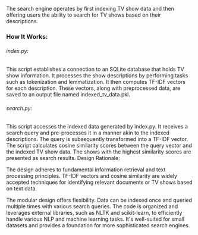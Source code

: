 The search engine operates by first indexing TV show data and then offering users the ability to search for TV shows based on their descriptions.

### How It Works:

###### index.py: 
This script establishes a connection to an SQLite database that holds TV show information. It processes the show descriptions by performing tasks such as tokenization and lemmatization. It then computes TF-IDF vectors for each description. These vectors, along with preprocessed data, are saved to an output file named indexed_tv_data.pkl.

###### search.py: 
This script accesses the indexed data generated by index.py. It receives a search query and pre-processes it in a manner akin to the indexed descriptions. The query is subsequently transformed into a TF-IDF vector. The script calculates cosine similarity scores between the query vector and the indexed TV show data. The shows with the highest similarity scores are presented as search results.
Design Rationale:

The design adheres to fundamental information retrieval and text processing principles. TF-IDF vectors and cosine similarity are widely accepted techniques for identifying relevant documents or TV shows based on text data.

The modular design offers flexibility. Data can be indexed once and queried multiple times with various search queries.
The code is organized and leverages external libraries, such as NLTK and scikit-learn, to efficiently handle various NLP and machine learning tasks. It's well-suited for small datasets and provides a foundation for more sophisticated search engines.